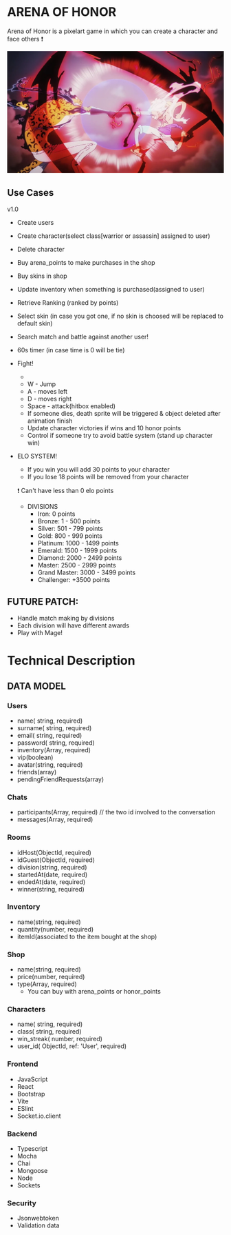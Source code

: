 # ARENA OF HONOR

Arena of Honor is a pixelart game in which you can create a character and face others ❗

![alt text](image.png)

## Use Cases

v1.0

- Create users
- Create character(select class[warrior or assassin] assigned to user)
- Delete character
- Buy arena_points to make purchases in the shop
- Buy skins in shop
- Update inventory when something is purchased(assigned to user)
- Retrieve Ranking (ranked by points)
- Select skin (in case you got one, if no skin is choosed will be replaced to default skin)
- Search match and battle against another user!
- 60s timer (in case time is 0 will be tie)
- Fight!

  -
  - W - Jump
  - A - moves left
  - D - moves right
  - Space - attack(hitbox enabled)
  - If someone dies, death sprite will be triggered & object deleted after animation finish
  - Update character victories if wins and 10 honor points
  - Control if someone try to avoid battle system (stand up character win)

- ELO SYSTEM!

  - If you win you will add 30 points to your character
  - If you lose 18 points will be removed from your character

  ❗ Can't have less than 0 elo points

  - DIVISIONS
    - Iron: 0 points
    - Bronze: 1 - 500 points
    - Silver: 501 - 799 points
    - Gold: 800 - 999 points
    - Platinum: 1000 - 1499 points
    - Emerald: 1500 - 1999 points
    - Diamond: 2000 - 2499 points
    - Master: 2500 - 2999 points
    - Grand Master: 3000 - 3499 points
    - Challenger: +3500 points

## FUTURE PATCH:

- Handle match making by divisions
- Each division will have different awards
- Play with Mage!

# Technical Description

## DATA MODEL

### Users

- name( string, required)
- surname( string, required)
- email( string, required)
- password( string, required)
- inventory(Array, required)
- vip(boolean)
- avatar(string, required)
- friends(array)
- pendingFriendRequests(array)

### Chats
- participants(Array, required) // the two id involved to the conversation
- messages(Array, required)

### Rooms

- idHost(ObjectId, required)
- idGuest(ObjectId, required)
- division(string, required)
- startedAt(date, required)
- endedAt(date, required)
- winner(string, required)

### Inventory

- name(string, required)
- quantity(number, required)
- itemId(associated to the item bought at the shop)

### Shop

- name(string, required)
- price(number, required)
- type(Array, required)
  - You can buy with arena_points or honor_points

### Characters

- name( string, required)
- class( string, required)
- win_streak( number, required)
- user_id( ObjectId, ref: 'User', required)

### Frontend

- JavaScript
- React
- Bootstrap
- Vite
- ESlint
- Socket.io.client

### Backend

- Typescript
- Mocha
- Chai
- Mongoose
- Node
- Sockets

### Security

- Jsonwebtoken
- Validation data
